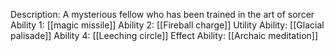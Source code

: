 Description: A mysterious fellow who has been trained
in the art of sorcer
Ability 1: [[magic missile]]
Ability 2: [[Fireball charge]]
Utility Ability: [[Glacial palisade]]
Ability 4: [[Leeching circle]]
Effect Ability: [[Archaic meditation]]
